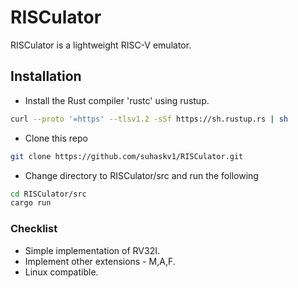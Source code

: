 # RISCulator
RISCulator is a lightweight RISC-V emulator.

## Installation
- Install the Rust compiler 'rustc' using rustup.

```bash
curl --proto '=https' --tlsv1.2 -sSf https://sh.rustup.rs | sh
```
- Clone this repo 

```bash
git clone https://github.com/suhaskv1/RISCulator.git
```
- Change directory to RISCulator/src and run the following

```bash
cd RISCulator/src
cargo run
```

### Checklist
- Simple implementation of RV32I.
- Implement other extensions - M,A,F.
- Linux compatible.
